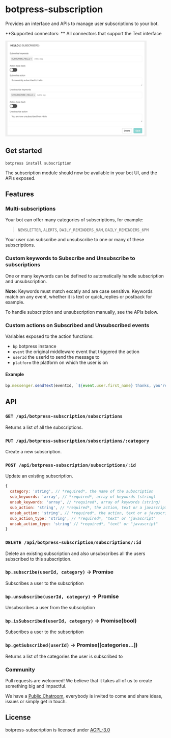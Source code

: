 # botpress-subscription

Provides an interface and APIs to manage user subscriptions to your bot.

**Supported connectors: ** All connectors that support the Text interface

<img src='/assets/screenshot.jpg' height='300px'>

## Get started

```
botpress install subscription
```

The subscription module should now be available in your bot UI, and the APIs exposed.

## Features

### Multi-subscriptions

Your bot can offer many categories of subscriptions, for example:
> `NEWSLETTER`, `ALERTS`, `DAILY_REMINDERS_9AM`, `DAILY_REMINDERS_6PM`

Your user can subscribe and unsubscribe to one or many of these subscriptions.

### Custom keywords to Subscribe and Unsubscribe to subscriptions

One or many keywords can be defined to automatically handle subscription and unsubscription. 

**Note**: Keywords must match excatly and are case sensitive. Keywords match on any event, whether it is text or quick_replies or postback for example.

To handle subscription and unsubscription manually, see the APIs below.

### Custom actions on Subscribed and Unsubscribed events

Variables exposed to the action functions:
- `bp` botpress instance
- `event` the original middleware event that triggered the action
- `userId` the userId to send the message to
- `platform` the platform on which the user is on

#### Example

```js
bp.messenger.sendText(eventId, `${event.user.first_name} thanks, you're subscribed`)
```


## API

### `GET /api/botpress-subscription/subscriptions`

Returns a list of all the subscriptions.

### `PUT /api/botpress-subscription/subscriptions/:category`

Create a new subscription.

### `POST /api/botpress-subscription/subscriptions/:id`

Update an existing subscription.

```js
{
  category: 'string', // *required*, the name of the subscription
  sub_keywords: 'array', // *required*, array of keywords (string)
  unsub_keywords: 'array', // *required*, array of keywords (string)
  sub_action: 'string', // *required*, the action, text or a javascript function
  unsub_action: 'string', // *required*, the action, text or a javascript function
  sub_action_type: 'string', // *required*, "text" or "javascript"
  unsub_action_type: 'string' // *required*, "text" or "javascript"
}
```

### `DELETE /api/botpress-subscription/subscriptions/:id`

Delete an existing subscription and also unsubscribes all the users subscribed to this subscription.

### `bp.subscribe(userId, category)` -> Promise

Subscribes a user to the subscription

### `bp.unsubscribe(userId, category)` -> Promise

Unsubscribes a user from the subscription

### `bp.isSubscribed(userId, category)` -> Promise(bool)

Subscribes a user to the subscription

### `bp.getSubscribed(userId)` -> Promise([categories...])

Returns a list of the categories the user is subscribed to

### Community

Pull requests are welcomed! We believe that it takes all of us to create something big and impactful.

We have a [Public Chatroom](https://gitter.im/botpress/core), everybody is invited to come and share ideas, issues or simply get in touch.

## License

botpress-subscription is licensed under [AGPL-3.0](/LICENSE)
